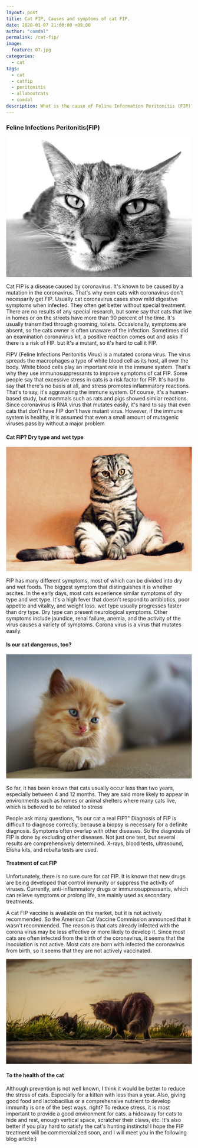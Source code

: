 ```yaml
---
layout: post
title: Cat FIP, Causes and symptoms of cat FIP.
date: 2020-01-07 21:00:00 +09:00
author: "comdal"
permalink: /cat-fip/
image:
  feature: 07.jpg
categories:
  - cat
tags:
  - cat
  - catfip
  - peritonitis
  - allaboutcats
  - comdal
description: What is the cause of Feline Information Peritonitis (FIP)? Let's find out about the causes and symptoms of the deadly disease, FIP.
---
```


### Feline Infections Peritonitis(FIP)

![fip1](\img\post\07\01.jpg)

Cat FIP is a disease caused by coronavirus.
It's known to be caused by a mutation in the coronavirus.
That's why even cats with coronavirus don't necessarily get FIP.
Usually cat coronavirus cases show mild digestive symptoms when infected.
They often get better without special treatment. There are no results of any special research, but some say that cats that live in homes or on the streets have more than 90 percent of the time.
It's usually transmitted through grooming, toilets. 
Occasionally, symptoms are absent, so the cats owner is often unaware of the infection.
Sometimes did an examination coronavirus kit, a positive reaction comes out and asks if there is a risk of FIP.
but It's a mutant, so it's hard to call it FIP.


FIPV (Feline Infections Peritonitis Virus) is a mutated corona virus.
The virus spreads the macrophages a type of white blood cell as its host, all over the body.
White blood cells play an important role in the immune system. That's why they use immunosuppressants to improve symptoms of cat FIP.
Some people say that excessive stress in cats is a risk factor for FIP.
It's hard to say that there's no basis at all, and stress promotes inflammatory reactions.
That's to say, it's aggravating the immune system.
Of course, it's a human-based study, but mammals such as rats and pigs showed similar reactions.
Since coronavirus is RNA virus that mutates easily, it's hard to say that even cats that don't have FIP don't have mutant virus.
However, if the immune system is healthy, it is assumed that even a small amount of mutagenic viruses pass by without a major problem



#### Cat FIP? Dry type and wet type

![fip2](\img\post\07\02.jpg)

FIP has many different symptoms, most of which can be divided into dry and wet foods. The biggest symptom that distinguishes it is whether ascites.
In the early days, most cats experience similar symptoms of dry type and wet type.
It's a high fever that doesn't respond to antibiotics, poor appetite and vitality, and weight loss.
wet type usually progresses faster than dry type.
Dry type can present neurological symptoms.
Other symptoms include jaundice, renal failure, anemia, and the activity of the virus causes a variety of symptoms.
Corona virus is a virus that mutates easily.



#### Is our cat dangerous, too?

![fip3](\img\post\07\03.jpg)

So far, it has been known that cats usually occur less than two years, especially between 4 and 12 months.
They are said more likely to appear in environments such as homes or animal shelters where many cats live, which is believed to be related to stress

People ask many questions, "Is our cat a real FIP?"
Diagnosis of FIP is difficult to diagnose correctly, because a biopsy is necessary for a definite diagnosis.
Symptoms often overlap with other diseases. So the diagnosis of FIP is done by excluding other diseases.
Not just one test, but several results are comprehensively determined.
X-rays, blood tests, ultrasound, Elisha kits, and rebalta tests are used.



#### Treatment of cat FIP

Unfortunately, there is no sure cure for cat FIP.
It is known that new drugs are being developed that control immunity or suppress the activity of viruses.
Currently, anti-inflammatory drugs or immunosuppressants, which can relieve symptoms or prolong life, are mainly used as secondary treatments.

A cat FIP vaccine is available on the market, but it is not actively recommended.
So the American Cat Vaccine Commission announced that it wasn't recommended.
The reason is that cats already infected with the corona virus may be less effective or more likely to develop it.
Since most cats are often infected from the birth of the coronavirus, it seems that the inoculation is not active.
Most cats are born with infected the coronavirus from birth, so it seems that they are not actively vaccinated.

![fip4](\img\post\07\04.jpg)



#### To the health of the cat

Although prevention is not well known, I think it would be better to reduce the stress of cats.
Especially for a kitten with less than a year.
Also, giving good food and lactobacillus or a comprehensive nutrient to develop immunity is one of the best ways, right?
To reduce stress, it is most important to provide a good environment for cats.
a hideaway for cats to hide and rest, enough vertical space, scratcher their claws, etc.
It's also better if you play hard to satisfy the cat's hunting instincts!
I hope the FIP treatment will be commercialized soon, and I will meet you in the following blog article:)